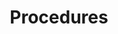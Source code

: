 ---
layout: project-page
help: mars_map_maker
title: Procedures
category: Help
reference: Procedures
---